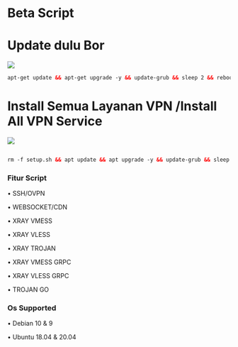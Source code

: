# Beta Script
# Update dulu Bor

<img src="https://img.shields.io/badge/Update%20Upgrade-red"> 

```html
apt-get update && apt-get upgrade -y && update-grub && sleep 2 && reboot
```

# Install Semua Layanan VPN /Install All VPN Service
  <img src="https://img.shields.io/badge/Install_Semua_Layanan_VPN%20Batch-red">

```html

rm -f setup.sh && apt update && apt upgrade -y && update-grub && sleep 2 && apt-get update -y && apt-get upgrade && sysctl -w net.ipv6.conf.all.disable_ipv6=1 && sysctl -w net.ipv6.conf.default.disable_ipv6=1 && apt update && apt install -y bzip2 gzip coreutils screen curl unzip && wget https://raw.githubusercontent.com/godtrex99/pvt/main/setup.sh && chmod +x setup.sh && sed -i -e 's/\r$//' setup.sh && screen -S setup ./setup.sh
```

### Fitur Script
• SSH/OVPN

• WEBSOCKET/CDN

• XRAY VMESS 

• XRAY VLESS

• XRAY TROJAN

• XRAY VMESS GRPC

• XRAY VLESS GRPC

• TROJAN GO


### Os Supported

• Debian 10 & 9

• Ubuntu 18.04 & 20.04
